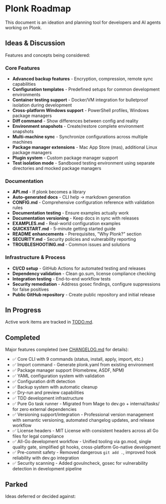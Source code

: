 # Plonk Roadmap

This document is an ideation and planning tool for developers and AI agents working on Plonk.

## Ideas & Discussion

Features and concepts being considered:

### Core Features
- **Advanced backup features** - Encryption, compression, remote sync capabilities
- **Configuration templates** - Predefined setups for common development environments
- **Container testing support** - Docker/VM integration for bulletproof isolation during development
- **Cross-platform Windows support** - PowerShell profiles, Windows package managers
- **Diff command** - Show differences between config and reality
- **Environment snapshots** - Create/restore complete environment snapshots
- **Multi-machine sync** - Synchronize configurations across multiple machines
- **Package manager extensions** - Mac App Store (mas), additional Linux package managers
- **Plugin system** - Custom package manager support
- **Test isolation mode** - Sandboxed testing environment using separate directories and mocked package managers

### Documentation
- **API.md** - If plonk becomes a library
- **Auto-generated docs** - CLI help → markdown generation
- **CONFIG.md** - Comprehensive configuration reference with validation rules
- **Documentation testing** - Ensure examples actually work
- **Documentation versioning** - Keep docs in sync with releases
- **EXAMPLES.md** - Real-world configuration examples
- **QUICKSTART.md** - 5-minute getting started guide
- **README enhancements** - Prerequisites, "Why Plonk?" section
- **SECURITY.md** - Security policies and vulnerability reporting
- **TROUBLESHOOTING.md** - Common issues and solutions

### Infrastructure & Process
- **CI/CD setup** - GitHub Actions for automated testing and releases
- **Dependency validation** - Clean go.sum, license compliance checking
- **Integration testing** - End-to-end workflow tests
- **Security remediation** - Address gosec findings, configure suppressions for false positives
- **Public GitHub repository** - Create public repository and initial release

## In Progress

Active work items are tracked in [TODO.md](TODO.md).

## Completed

Major features completed (see [CHANGELOG.md](CHANGELOG.md) for details):

- ✅ Core CLI with 9 commands (status, install, apply, import, etc.)
- ✅ Import command - Generate plonk.yaml from existing environment
- ✅ Package manager support (Homebrew, ASDF, NPM)
- ✅ YAML configuration system with validation
- ✅ Configuration drift detection
- ✅ Backup system with automatic cleanup
- ✅ Dry-run and preview capabilities
- ✅ TDD development infrastructure
- ✅ Pure Go task runner - Migrated from Mage to dev.go + internal/tasks/ for zero external dependencies
- ✅ Versioning support/integration - Professional version management with semantic versioning, automated changelog updates, and release workflow
- ✅ License headers - MIT License with consistent headers across all Go files for legal compliance
- ✅ All-Go development workflow - Unified tooling via go.mod, single quality gate, simplified git hooks, cross-platform Go-native development
- ✅ Pre-commit safety - Removed dangerous `git add .`, improved hook reliability with dev.go integration
- ✅ Security scanning - Added govulncheck, gosec for vulnerability detection in development pipeline

## Parked

Ideas deferred or decided against:
